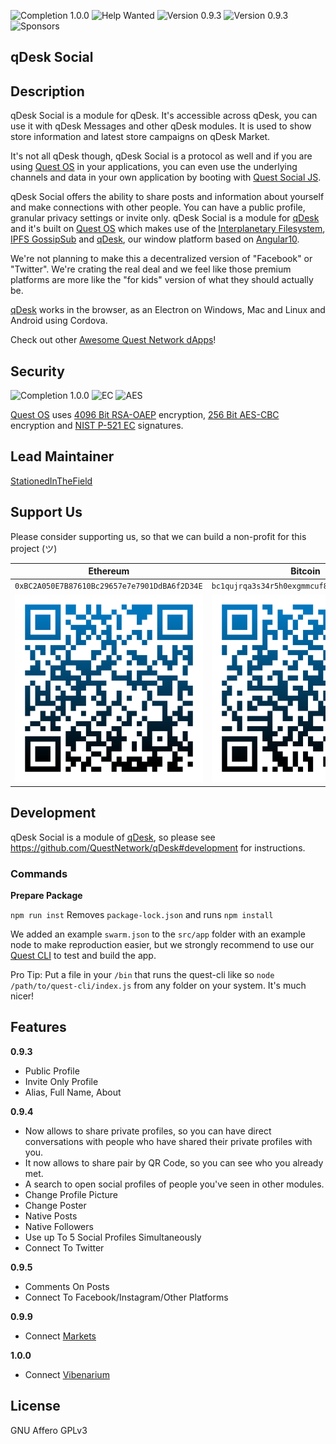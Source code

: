 ![Completion 1.0.0](https://img.shields.io/badge/completion%20v1.0.0-8%25-red) ![Help Wanted](https://img.shields.io/badge/%20-help--wanted-%23159818) ![Version 0.9.3](https://img.shields.io/badge/version-v0.9.3-green) ![Version 0.9.3](https://img.shields.io/badge/version-v0.9.4-blue) ![Sponsors](https://img.shields.io/badge/sponsors-0-red)

## qDesk Social

## Description

qDesk Social is a module for qDesk. It's accessible across qDesk, you can use it with qDesk Messages and other qDesk modules. It is used to show store information and latest store campaigns on qDesk Market. 

It's not all qDesk though, qDesk Social is a protocol as well and if you are using [Quest OS](https://github.com/QuestNetwork/quest-os-js) in your applications, you can even use the underlying channels and data in your own application by booting with [Quest Social JS](https://github.com/QuestNetwork/quest-social-js).

qDesk Social offers the ability to share posts and information about yourself and make connections with other people. You can have a public profile, granular privacy settings or invite only. qDesk Social is a module for [qDesk](https://github.com/QuestNetwork/qDesk) and it's built on [Quest OS](https://github.com/QuestNetwork/quest-os-js) which makes use of the [Interplanetary Filesystem](https://ipfs.io), [IPFS GossipSub](https://blog.ipfs.io/2020-05-20-gossipsub-v1.1/) and [qDesk](https://github.com/QuestNetwork/qDesk), our window platform based on [Angular10](https://angular.io/).

We're not planning to make this a decentralized version of "Facebook" or "Twitter". We're crating the real deal and we feel like those premium platforms are more like the "for kids" version of what they should actually be.

[qDesk](https://github.com/QuestNetwork/qDesk) works in the browser, as an Electron on Windows, Mac and Linux and Android using Cordova.

Check out other [Awesome Quest Network dApps](https://github.com/QuestNetwork/awesome/blob/master/README.md)!

## Security

![Completion 1.0.0](https://img.shields.io/badge/OAEP-4096%20Bit-green) ![EC](https://img.shields.io/badge/EC-P&#8208;521-green) ![AES](https://img.shields.io/badge/AES-256%20Bit-yellow)

[Quest OS](https://github.com/QuestNetwork/quest-os-js) uses [4096 Bit RSA-OAEP](https://en.wikipedia.org/wiki/RSA_(cryptosystem)#Operation) encryption, [256 Bit AES-CBC](https://en.wikipedia.org/wiki/Advanced_Encryption_Standard) encryption and [NIST P-521 EC](https://en.wikipedia.org/wiki/Elliptic-curve_cryptography#Fast_reduction_(NIST_curves)) signatures.

## Lead Maintainer

[StationedInTheField](https://github.com/StationedInTheField)

## Support Us
Please consider supporting us, so that we can build a non-profit for this project (ツ)

| Ethereum| Bitcoin |
|---|---|
| `0xBC2A050E7B87610Bc29657e7e7901DdBA6f2D34E` | `bc1qujrqa3s34r5h0exgmmcuf8ejhyydm8wwja4fmq`   |
|  <img src="doc/images/eth-qr.png" >   | <img src="doc/images/btc-qr.png" > |

## Development

qDesk Social is a module of [qDesk](https://github.com/QuestNetwork/qDesk), so please see https://github.com/QuestNetwork/qDesk#development for instructions.

### Commands

**Prepare Package**

``npm run inst`` Removes `package-lock.json` and runs ``npm install``

We added an example ```swarm.json``` to the ```src/app``` folder with an example node to make reproduction easier, but we strongly recommend to use our [Quest CLI](https://github.com/QuestNetwork/quest-cli) to test and build the app.

Pro Tip: Put a file in your `/bin` that runs the quest-cli like so `node /path/to/quest-cli/index.js` from any folder on your system. It's much nicer!

## Features

**0.9.3**
- Public Profile
- Invite Only Profile
- Alias, Full Name, About

**0.9.4**
- Now allows to share private profiles, so you can have direct conversations with people who have shared their private profiles with you. 
- It now allows to share pair by QR Code, so you can see who you already met.
- A search to open social profiles of people you've seen in other modules.
- Change Profile Picture
- Change Poster
- Native Posts
- Native Followers
- Use up To 5 Social Profiles Simultaneously 
- Connect To Twitter

**0.9.5**
- Comments On Posts
- Connect To Facebook/Instagram/Other Platforms

**0.9.9**
- Connect [Markets](https://github.com/QuestNetwork/qd-market-ts)

**1.0.0**
- Connect [Vibenarium](https://github.com/Vibenarium/vibenarium-platform)

## License
GNU Affero GPLv3
